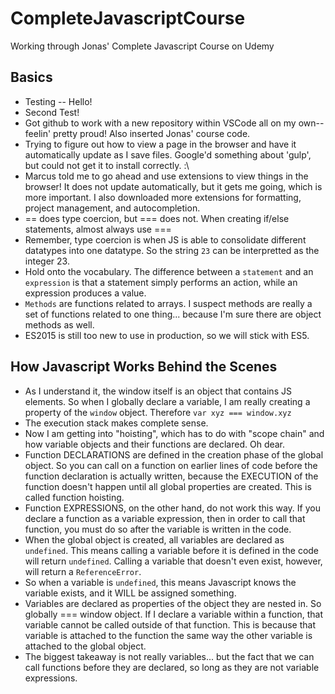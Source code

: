 # CompleteJavascriptCourse

Working through Jonas' Complete Javascript Course on Udemy

## Basics

* Testing -- Hello!
* Second Test!
* Got github to work with a new repository within VSCode all on my own--feelin' pretty proud! Also inserted Jonas' course code.
* Trying to figure out how to view a page in the browser and have it automatically update as I save files. Google'd something about 'gulp', but could not get it to install correctly. :\
* Marcus told me to go ahead and use extensions to view things in the browser! It does not update automatically, but it gets me going, which is more important. I also downloaded more extensions for formatting, project management, and autocompletion.
* == does type coercion, but === does not. When creating if/else statements, almost always use ===
* Remember, type coercion is when JS is able to consolidate different datatypes into one datatype. So the string `23` can be interpretted as the integer 23.
* Hold onto the vocabulary. The difference between a `statement` and an `expression` is that a statement simply performs an action, while an expression produces a value.
* `Methods` are functions related to arrays. I suspect methods are really a set of functions related to one thing... because I'm sure there are object methods as well.
* ES2015 is still too new to use in production, so we will stick with ES5.

## How Javascript Works Behind the Scenes

* As I understand it, the window itself is an object that contains JS elements. So when I globally declare a variable, I am really creating a property of the `window` object. Therefore `var xyz === window.xyz`
* The execution stack makes complete sense.
* Now I am getting into "hoisting", which has to do with "scope chain" and how variable objects and their functions are declared. Oh dear.
* Function DECLARATIONS are defined in the creation phase of the global object. So you can call on a function on earlier lines of code before the function declaration is actually written, because the EXECUTION of the function doesn't happen until all global properties are created. This is called function hoisting.
* Function EXPRESSIONS, on the other hand, do not work this way. If you declare a function as a variable expression, then in order to call that function, you must do so after the variable is written in the code.
* When the global object is created, all variables are declared as `undefined`. This means calling a variable before it is defined in the code will return `undefined`. Calling a variable that doesn't even exist, however, will return a `ReferenceError`.
* So when a variable is `undefined`, this means Javascript knows the variable exists, and it WILL be assigned something.
* Variables are declared as properties of the object they are nested in. So globally === window object. If I declare a variable within a function, that variable cannot be called outside of that function. This is because that variable is attached to the function the same way the other variable is attached to the global object.
* The biggest takeaway is not really variables... but the fact that we can call functions before they are declared, so long as they are not variable expressions.
